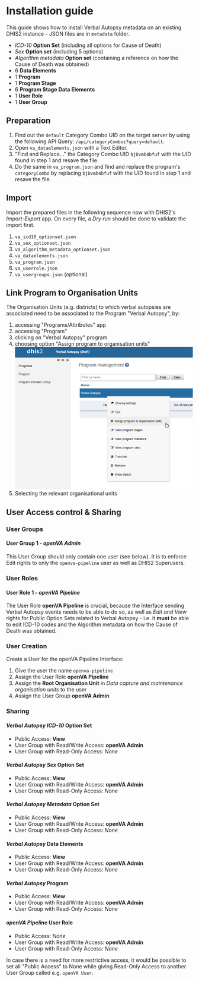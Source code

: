# Installation guide

This guide shows how to install Verbal Autopsy metadata on an existing DHIS2 instance - JSON files are in `metadata` folder.

- _ICD-10_ **Option Set** (including all options for Cause of Death)
- _Sex_ **Option set** (including 5 options)
- _Algorithm metadata_ **Option set** (containing a reference on how the Cause of Death was obtained)
- 6 **Data Elements**
- 1 **Program**
- 1 **Program Stage**
- 6 **Program Stage Data Elements**
- 1 **User Role**
- 1 **User Group**

## Preparation

1. Find out the `default` Category Combo UID on the target server by using the following API Query: `/api/categoryCombos?query=default`.
2. Open `va_dataelements.json` with a Text Editor.
3. "Find and Replace..." the Category Combo UID `bjDvmb4bfuf` with the UID found in step 1 and resave the file.
4. Do the same in `va_program.json` and find and replace the program's `categoryCombo` by replacing `bjDvmb4bfuf` with the UID found in step 1 and resave the file.


## Import

Import the prepared files in the following sequence now with DHIS2's _Import-Export_ app.
On every file, a _Dry run_ should be done to validate the import first.

1. `va_icd10_optionset.json`
2. `va_sex_optionset.json`
3. `va_algorithm_metadata_optionset.json`
4. `va_dataelements.json`
5. `va_program.json`
6. `va_userrole.json`
7. `va_usergroups.json` (optional)

## Link Program to Organisation Units

The Organisation Units (e.g. districts) to which verbal autopsies are associated need to be associated to the Program "Verbal Autopsy", by: 
1. accessing "Programs/Attributes" app
2. accessing "Program"
3. clicking on "Verbal Autopsy" program
4. choosing option "Assign program to organisation units"
![Link Program "Verbal Autopsy" to Organisational Unit](../resources/images/LinkProgToOrgUnit.png)
5. Selecting the relevant organisational units

## User Access control & Sharing

### User Groups

#### User Group 1 - _openVA Admin_

This User Group should only contain one user (see below). It is to enforce Edit rights to only the `openva-pipeline` user as well as DHIS2 Superusers.

### User Roles

#### User Role 1 - _openVA Pipeline_
The User Role **openVA Pipeline** is crucial, because the Interface sending Verbal Autopsy events needs to be able to do so, as well as _Edit and View_ rights for Public Option Sets related to Verbal Autopsy - i.e. it **must** be able to edit ICD-10 codes and the Algorithm metadata on how the Cause of Death was obtained.

### User Creation

Create a User for the openVA Pipeline Interface:

1. Give the user the name `openva-pipeline`
2. Assign the User Role **openVA Pipeline**
3. Assign the **Root Organisation Unit** in _Data capture and maintenance organisation units_ to the user
4. Assign the User Group **openVA Admin**

### Sharing

#### _Verbal Autopsy ICD-10_ Option Set
 - Public Access: **View**
 - User Group with Read/Write Access: **openVA Admin**
 - User Group with Read-Only Access: _None_

#### _Verbal Autopsy Sex_ Option Set
  - Public Access: **View**
  - User Group with Read/Write Access: **openVA Admin**
  - User Group with Read-Only Access: _None_

#### _Verbal Autopsy Metadata_ Option Set
  - Public Access: **View**
  - User Group with Read/Write Access: **openVA Admin**
  - User Group with Read-Only Access: _None_

#### _Verbal Autopsy_ Data Elements
  - Public Access: **View**
  - User Group with Read/Write Access: **openVA Admin**
  - User Group with Read-Only Access: _None_

#### _Verbal Autopsy_ Program
  - Public Access: **View**
  - User Group with Read/Write Access: **openVA Admin**
  - User Group with Read-Only Access: _None_

#### _openVA Pipeline_ User Role
  - Public Access: _None_
  - User Group with Read/Write Access: **openVA Admin**
  - User Group with Read-Only Access: _None_

In case there is a need for more restrictive access, it would be possible to set all "Public Access" to None while giving Read-Only Access to another User Group called e.g. `openVA User`.
